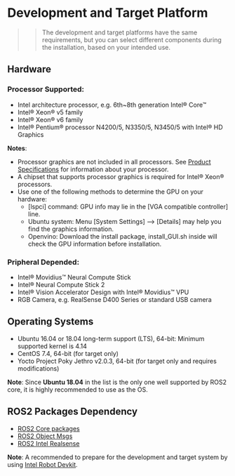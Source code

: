 # Development and Target Platform

>> The development and target platforms have the same requirements, but you can select different components during the installation, based on your intended use.

## Hardware
### Processor Supported:
- Intel architecture processor, e.g. 6th~8th generation Intel® Core™
- Intel® Xeon® v5 family
- Intel® Xeon® v6 family
- Intel® Pentium® processor N4200/5, N3350/5, N3450/5 with Intel® HD Graphics

**Notes**:
- Processor graphics are not included in all processors. See [Product Specifications](https://ark.intel.com/) for information about your processor.
- A chipset that supports processor graphics is required for Intel® Xeon® processors.
- Use one of the following methods to determine the GPU on your hardware:
	* [lspci] command: GPU info may lie in the [VGA compatible controller] line.
	* Ubuntu system: Menu [System Settings] --> [Details] may help you find the graphics information.
	* Openvino: Download the install package, install_GUI.sh inside will check the GPU information before installation.

### Pripheral Depended:
- Intel® Movidius™ Neural Compute Stick
- Intel® Neural Compute Stick 2
- Intel® Vision Accelerator Design with Intel® Movidius™ VPU
- RGB Camera, e.g. RealSense D400 Series or standard USB camera

## Operating Systems
- Ubuntu 16.04 or 18.04 long-term support (LTS), 64-bit: Minimum supported kernel is 4.14
- CentOS 7.4, 64-bit (for target only)
- Yocto Project Poky Jethro v2.0.3, 64-bit (for target only and requires modifications)

**Note**: Since **Ubuntu 18.04** in the list is the only one well supported by ROS2 core, it is highly recommended to use as the OS.

## ROS2 Packages Dependency
- [ROS2 Core packages](https://index.ros.org/doc/ros2/Installation/)
- [ROS2 Object Msgs](https://github.com/intel/ros2_object_msgs)
- [ROS2 Intel Realsense](https://github.com/intel/ros2_intel_realsense)

**Note**: A recommended to prepare for the development and target system by using [Intel Robot Devkit](https://intel.github.io/robot_devkit/).
